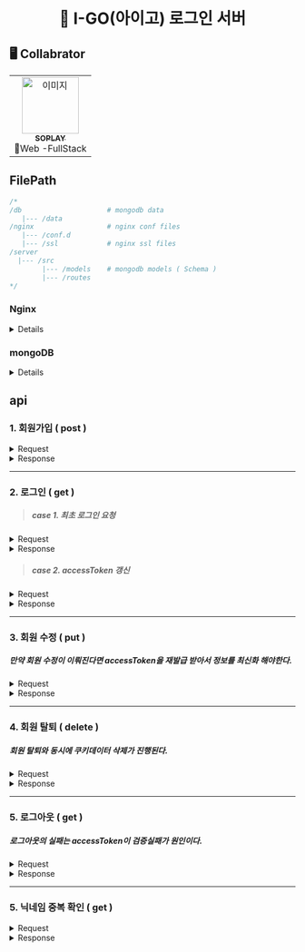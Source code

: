 <h1 align="center"> 🚗 I-GO(아이고) 로그인 서버</h1>

## 🖥️ Collabrator

<table align="center">
  <tr>
    <td align="center"><a href="https://github.com/SOPLAY"><img src="https://avatars.githubusercontent.com/u/40691745?v=4" width="100px;" alt="이미지"/><br /><sub><b>SOPLAY</b></sub></a><br />🌭Web -FullStack</td>
</table>

## FilePath

```js
/*
/db                     # mongodb data
   |--- /data
/nginx                  # nginx conf files
   |--- /conf.d
   |--- /ssl            # nginx ssl files
/server
  |--- /src
        |--- /models    # mongodb models ( Schema )
        |--- /routes   
*/
```

### Nginx

<details>

#### ssl 인증서

> nginx 의 ssl 인증서는 nginx/ssl 폴더 안에 igo.pem, igo.key 파일을 위치 시킨다.

</details>

### mongoDB

<details>

### mongodb env

|          envName           |   value    |
| :------------------------: | :--------: |
| MONGO_INITDB_ROOT_USERNAME |    root    |
| MONGO_INITDB_ROOT_PASSWORD |    root    |
|             TZ             | Asia/Seoul |

#### compass 접속 주소

###### `url = mongodb://USERNAME:PASSWORD@mongodbUrl:port/`

```
mongodb://root:root@localhost:27017/
```

</br>

#### mongoose 접속 주소

```
mongodb://root:root@localhost:27017/loginService?authSource=admin&readPreference=primary&appname=MongoDB%20Compass&directConnection=true&ssl=false
```

</details>

## api

### 1. 회원가입 ( post )

<details>
<summary>Request</summary>

|     TAG     |      value      | required |
| :---------: | :-------------: | :------: |
|   API URL   | /api/auth/user/ |    -     |
|   Method    |      POST       |    -     |
|   user_Id   |     String      |    v     |
|  user_Nick  |     String      |    v     |
|  user_Name  |     String      |    v     |
| user_Driver |     String      |    v     |
| user_Phone  |     String      |    v     |
| user_Email  |     String      |    v     |
|   user_Pw   |     String      |    v     |

</details>

<details>
<summary>Response</summary>

|    TAG    |  value  |     note      |
| :-------: | :-----: | :-----------: |
|  success  | boolean |       -       |
| user_Nick | String  | success state |
|    err    | String  |   err state   |

</details>

---

### 2. 로그인 ( get )

> ##### case 1. 최초 로그인 요청

<details>
<summary>Request</summary>

|   TAG   |        value         | required |
| :-----: | :------------------: | :------: |
| API URL | /api/auth/user/login |    -     |
| Method  |         POST         |    -     |
| user_Id |        String        |    v     |
| user_Pw |        String        |    v     |

</details>

<details>
<summary>Response</summary>

|    TAG    |  value  |     note      |
| :-------: | :-----: | :-----------: |
|  success  | boolean |       -       |
| user_Nick | String  | success state |
|    err    | String  |   err state   |

</details>

> ##### case 2. accessToken 갱신

<details>
<summary>Request</summary>

|   TAG   |      value      | required |
| :-----: | :-------------: | :------: |
| API URL | /api/auth/user/ |    -     |
| Method  |       GET       |    -     |

</details>

<details>
<summary>Response</summary>

|    TAG    |  value  |     note      |
| :-------: | :-----: | :-----------: |
|  success  | boolean |       -       |
| user_Nick | String  | success state |
|    err    | String  |   err state   |

</details>

---

### 3. 회원 수정 ( put )

##### 만약 회원 수정이 이뤄진다면 accessToken을 재발급 받아서 정보를 최신화 해야한다.

<details>
<summary>Request</summary>

|     TAG     |      value      | required |
| :---------: | :-------------: | :------: |
|   API URL   | /api/auth/user/ |    -     |
|   Method    |       PUT       |    -     |
|  user_Nick  |     String      |    -     |
| user_Driver |     String      |    -     |
| user_Phone  |     String      |    -     |
| user_Email  |     String      |    -     |
|   user_Pw   |     String      |    -     |

</details>

<details>
<summary>Response</summary>

|   TAG   |  value  |   note    |
| :-----: | :-----: | :-------: |
| success | boolean |     -     |
|   err   | String  | err state |

</details>

---

### 4. 회원 탈퇴 ( delete )

##### 회원 탈퇴와 동시에 쿠키데이터 삭제가 진행된다.

<details>
<summary>Request</summary>

|   TAG   |      value      | required |
| :-----: | :-------------: | :------: |
| API URL | /api/auth/user/ |    -     |
| Method  |     DELETE      |    -     |
| user_Pw |     String      |    v     |

</details>

<details>
<summary>Response</summary>

|   TAG   |  value  |   note    |
| :-----: | :-----: | :-------: |
| success | boolean |     -     |
|   err   | String  | err state |

</details>

---

### 5. 로그아웃 ( get )

##### 로그아웃의 실패는 accessToken이 검증실패가 원인이다.

<details>
<summary>Request</summary>

|   TAG   |         value         | required |
| :-----: | :-------------------: | :------: |
| API URL | /api/auth/user/logout |    -     |
| Method  |          GET          |    -     |

</details>

<details>
<summary>Response</summary>

|   TAG   |  value  |   note    |
| :-----: | :-----: | :-------: |
| success | boolean |     -     |
|   err   | String  | err state |

</details>

---

### 5. 닉네임 중복 확인 ( get )

<details>
<summary>Request</summary>

|   TAG   |           value           | required |
| :-----: | :-----------------------: | :------: |
| API URL | /api/auth/user/check/nick |    -     |
|  query  |         user_Nick         |    v     |
| Method  |            GET            |    -     |

###### 요청 url의 최종 형태는 다음과 같다.

```
https://도메인/api/auth/user/check/nick?user_Nick=확인할닉네임
```

</details>

<details>
<summary>Response</summary>

|   TAG   |  value  |   note   |
| :-----: | :-----: | :------: |
| success | boolean |    -     |
| isUsing | boolean | 사용여부 |

</details>
